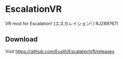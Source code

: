 # EscalationVR

VR mod for Escalation! (エスカレイション! / RJ289767)

## Download

Visit https://github.com/Eusth/EscalationVR/releases
